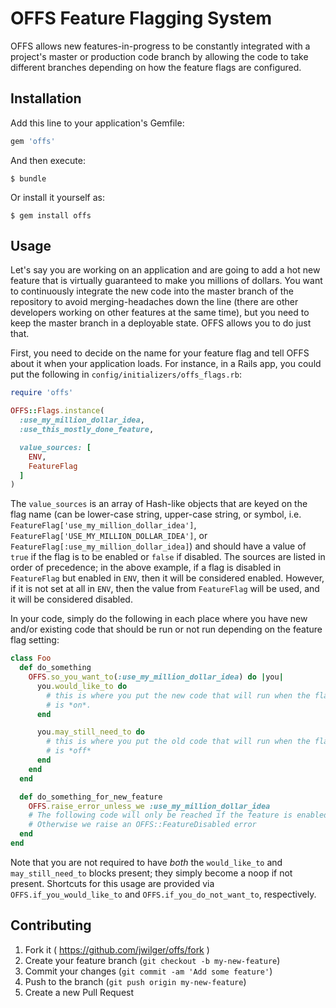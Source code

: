 # OFFS Feature Flagging System

OFFS allows new features-in-progress to be constantly integrated with
a project's master or production code branch by allowing the code to
take different branches depending on how the feature flags are
configured.

## Installation

Add this line to your application's Gemfile:

```ruby
gem 'offs'
```

And then execute:

    $ bundle

Or install it yourself as:

    $ gem install offs

## Usage

Let's say you are working on an application and are going to add a hot
new feature that is virtually guaranteed to make you millions of
dollars. You want to continuously integrate the new code into the master
branch of the repository to avoid merging-headaches down the line (there
are other developers working on other features at the same time), but
you need to keep the master branch in a deployable state. OFFS allows
you to do just that.

First, you need to decide on the name for your feature flag and tell
OFFS about it when your application loads. For instance, in a Rails app,
you could put the following in `config/initializers/offs_flags.rb`:

```ruby
require 'offs'

OFFS::Flags.instance(
  :use_my_million_dollar_idea,
  :use_this_mostly_done_feature,

  value_sources: [
    ENV,
    FeatureFlag
  ]
)
```

The `value_sources` is an array of Hash-like objects that are keyed on
the flag name (can be lower-case string, upper-case string, or symbol,
i.e. `FeatureFlag['use_my_million_dollar_idea']`,
`FeatureFlag['USE_MY_MILLION_DOLLAR_IDEA']`, or
`FeatureFlag[:use_my_million_dollar_idea]`) and should have a value of
`true` if the flag is to be enabled or `false` if disabled. The sources
are listed in order of precedence; in the above example, if a flag is
disabled in `FeatureFlag` but enabled in `ENV`, then it will be
considered enabled. However, if it is not set at all in `ENV`, then the
value from `FeatureFlag` will be used, and it will be considered
disabled.

In your code, simply do the following in each place where you have new
and/or existing code that should be run or not run depending on the
feature flag setting:

```ruby
class Foo
  def do_something
    OFFS.so_you_want_to(:use_my_million_dollar_idea) do |you|
      you.would_like_to do
        # this is where you put the new code that will run when the flag
        # is *on*.
      end

      you.may_still_need_to do
        # this is where you put the old code that will run when the flag
        # is *off*
      end
    end
  end

  def do_something_for_new_feature
    OFFS.raise_error_unless_we :use_my_million_dollar_idea
    # The following code will only be reached if the feature is enabled.
    # Otherwise we raise an OFFS::FeatureDisabled error
  end
end
```

Note that you are not required to have *both* the `would_like_to` and
`may_still_need_to` blocks present; they simply become a noop if not
present. Shortcuts for this usage are provided via
`OFFS.if_you_would_like_to` and `OFFS.if_you_do_not_want_to`,
respectively.

## Contributing

1. Fork it ( https://github.com/jwilger/offs/fork )
2. Create your feature branch (`git checkout -b my-new-feature`)
3. Commit your changes (`git commit -am 'Add some feature'`)
4. Push to the branch (`git push origin my-new-feature`)
5. Create a new Pull Request
